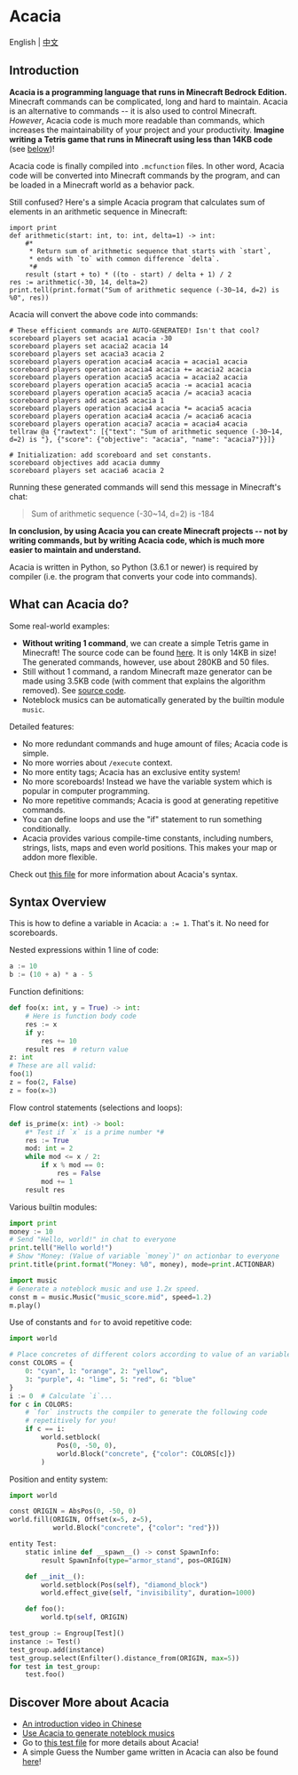 # Acacia
English | [中文](README_cn.md)

## Introduction
**Acacia is a programming language that runs in Minecraft Bedrock Edition.**
Minecraft commands can be complicated, long and hard to maintain.
Acacia is an alternative to commands -- it is also used to control Minecraft.
*However*, Acacia code is much more readable than commands, which increases the maintainability of your project and your productivity.
**Imagine writing a Tetris game that runs in Minecraft using less than 14KB code** (see [below](#what-can-acacia-do))!

Acacia code is finally compiled into `.mcfunction` files.
In other word, Acacia code will be converted into Minecraft commands by the program, and can be loaded in a Minecraft world as a behavior pack.

Still confused? Here's a simple Acacia program that calculates sum of elements in an arithmetic sequence in Minecraft:
```
import print
def arithmetic(start: int, to: int, delta=1) -> int:
    #*
     * Return sum of arithmetic sequence that starts with `start`,
     * ends with `to` with common difference `delta`.
     *#
    result (start + to) * ((to - start) / delta + 1) / 2
res := arithmetic(-30, 14, delta=2)
print.tell(print.format("Sum of arithmetic sequence (-30~14, d=2) is %0", res))
```
Acacia will convert the above code into commands:
```mcfunction
# These efficient commands are AUTO-GENERATED! Isn't that cool?
scoreboard players set acacia1 acacia -30
scoreboard players set acacia2 acacia 14
scoreboard players set acacia3 acacia 2
scoreboard players operation acacia4 acacia = acacia1 acacia
scoreboard players operation acacia4 acacia += acacia2 acacia
scoreboard players operation acacia5 acacia = acacia2 acacia
scoreboard players operation acacia5 acacia -= acacia1 acacia
scoreboard players operation acacia5 acacia /= acacia3 acacia
scoreboard players add acacia5 acacia 1
scoreboard players operation acacia4 acacia *= acacia5 acacia
scoreboard players operation acacia4 acacia /= acacia6 acacia
scoreboard players operation acacia7 acacia = acacia4 acacia
tellraw @a {"rawtext": [{"text": "Sum of arithmetic sequence (-30~14, d=2) is "}, {"score": {"objective": "acacia", "name": "acacia7"}}]}
```
```mcfunction
# Initialization: add scoreboard and set constants.
scoreboard objectives add acacia dummy
scoreboard players set acacia6 acacia 2
```
Running these generated commands will send this message in Minecraft's chat:
> Sum of arithmetic sequence (-30~14, d=2) is -184

**In conclusion, by using Acacia you can create Minecraft projects -- not by writing commands, but by writing Acacia code, which is much more easier to maintain and understand.**

Acacia is written in Python, so Python (3.6.1 or newer) is required by compiler (i.e. the program that converts your code into commands).

## What can Acacia do?
Some real-world examples:
- **Without writing 1 command**, we can create a simple Tetris game in Minecraft!
  The source code can be found [here](test/demo/tetris.aca).
  It is only 14KB in size! The generated commands, however, use about 280KB and 50 files.
- Still without 1 command, a random Minecraft maze generator can be made using 3.5KB code
  (with comment that explains the algorithm removed). See [source code](test/demo/maze.aca).
- Noteblock musics can be automatically generated by the builtin module `music`.

Detailed features:
- No more redundant commands and huge amount of files; Acacia code is simple.
- No more worries about `/execute` context.
- No more entity tags; Acacia has an exclusive entity system!
- No more scoreboards! Instead we have the variable system which is popular in computer programming.
- No more repetitive commands; Acacia is good at generating repetitive commands.
- You can define loops and use the "if" statement to run something conditionally.
- Acacia provides various compile-time constants, including numbers, strings, lists, maps and even world positions.
  This makes your map or addon more flexible.

Check out [this file](test/brief.aca) for more information about Acacia's syntax.

## Syntax Overview
This is how to define a variable in Acacia: `a := 1`. That's it.
No need for scoreboards.

Nested expressions within 1 line of code:
```python
a := 10
b := (10 + a) * a - 5
```

Function definitions:
```python
def foo(x: int, y = True) -> int:
    # Here is function body code
    res := x
    if y:
        res += 10
    result res  # return value
z: int
# These are all valid:
foo(1)
z = foo(2, False)
z = foo(x=3)
```

Flow control statements (selections and loops):
```python
def is_prime(x: int) -> bool:
    #* Test if `x` is a prime number *#
    res := True
    mod: int = 2
    while mod <= x / 2:
        if x % mod == 0:
            res = False
        mod += 1
    result res
```

Various builtin modules:
```python
import print
money := 10
# Send "Hello, world!" in chat to everyone
print.tell("Hello world!")
# Show "Money: (Value of variable `money`)" on actionbar to everyone
print.title(print.format("Money: %0", money), mode=print.ACTIONBAR)
```
```python
import music
# Generate a noteblock music and use 1.2x speed.
const m = music.Music("music_score.mid", speed=1.2)
m.play()
```

Use of constants and `for` to avoid repetitive code:
```python
import world

# Place concretes of different colors according to value of an variable
const COLORS = {
    0: "cyan", 1: "orange", 2: "yellow",
    3: "purple", 4: "lime", 5: "red", 6: "blue"
}
i := 0  # Calculate `i`...
for c in COLORS:
    # `for` instructs the compiler to generate the following code
    # repetitively for you!
    if c == i:
        world.setblock(
            Pos(0, -50, 0),
            world.Block("concrete", {"color": COLORS[c]})
        )
```

Position and entity system:
```python
import world

const ORIGIN = AbsPos(0, -50, 0)
world.fill(ORIGIN, Offset(x=5, z=5),
           world.Block("concrete", {"color": "red"}))

entity Test:
    static inline def __spawn__() -> const SpawnInfo:
        result SpawnInfo(type="armor_stand", pos=ORIGIN)

    def __init__():
        world.setblock(Pos(self), "diamond_block")
        world.effect_give(self, "invisibility", duration=1000)

    def foo():
        world.tp(self, ORIGIN)

test_group := Engroup[Test]()
instance := Test()
test_group.add(instance)
test_group.select(Enfilter().distance_from(ORIGIN, max=5))
for test in test_group:
    test.foo()
```

## Discover More about Acacia
- [An introduction video in Chinese](https://www.bilibili.com/video/BV1uR4y167w9)
- [Use Acacia to generate noteblock musics](https://www.bilibili.com/video/BV1f24y1L7DB)
- Go to [this test file](test/brief.aca) for more details about Acacia!
- A simple Guess the Number game written in Acacia can also be found [here](test/demo/numguess.aca)!
